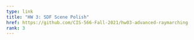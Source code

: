 ```yaml
---
type: link
title: "HW 3: SDF Scene Polish"
href: https://github.com/CIS-566-Fall-2021/hw03-advanced-raymarching
rank: 3
---
```

